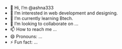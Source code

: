 - 👋 Hi, I’m @ashna333
- 👀 I’m interested in web development and designing.
- 🌱 I’m currently learning Btech.
- 💞️ I’m looking to collaborate on ...
- 📫 How to reach me ...
- 😄 Pronouns: ...
- ⚡ Fun fact: ...

<!---
ashna333/ashna333 is a ✨ special ✨ repository because its `README.md` (this file) appears on your GitHub profile.
You can click the Preview link to take a look at your changes.
--->
